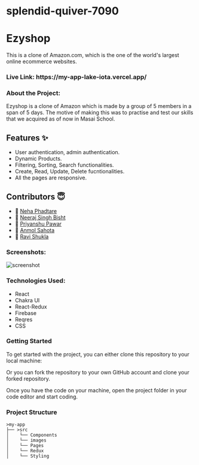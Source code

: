 # splendid-quiver-7090

<h1>Ezyshop</h1>

This is a clone of Amazon.com, which is the one of the world's largest online ecommerce websites.

<h3>Live Link: https://my-app-lake-iota.vercel.app/</h3> 


<h3>About the Project:</h3>
Ezyshop is a clone of Amazon which is made by a group of 5 members in a span of 5 days. The motive of making this was to practise and test our skills that we acquired as of now in Masai School. 


## Features ✨

- User authentication, admin authentication.
- Dynamic Products.
- Filtering, Sorting, Search functionalities.
- Create, Read, Update, Delete fucntionalities.
- All the pages are responsive.

## Contributors  😇


- 👤 [Neha Phadtare](https://github.com/NehaP0)
- 👤 [Neeraj Singh Bisht](https://github.com/bisht1418)
- 👤 [Priyanshu Pawar](https://github.com/priyanshupawar)
- 👤 [Anmol Sahota](https://github.com/AnmolSahota)
- 👤 [Ravi Shukla](https://github.com/ravishukla21)


           
<h3>Screenshots:</h3>
<img src="src/images/ScreenShot.PNG" alt="screenshot" /> 

<h3>Technologies Used:</h3>
<ul>
        <li>React</li>
        <li>Chakra UI</li>
        <li>React-Redux</li>
        <li>Firebase</li>
        <li>Reqres</li>
        <li>CSS</li>
</ul>


<h3>Getting Started</h3>
To get started with the project, you can either clone this repository to your local machine:

Or you can fork the repository to your own GitHub account and clone your forked repository.

Once you have the code on your machine, open the project folder in your code editor and start coding.

<h3>Project Structure</h3>

    >my-app
    ├── >src
    │    └── Components
    │    └── images
    │    └── Pages
    │    └── Redux
    │    └── Styling  
